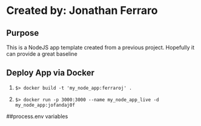 # Created by: Jonathan Ferraro

## Purpose

This is a NodeJS app template created from a previous project. Hopefully it can provide a great baseline 


## Deploy App via Docker

1. `$> docker build -t 'my_node_app:ferraroj' .`

2. `$> docker run -p 3000:3000 --name my_node_app_live -d my_node_app:jofandaj0f`


##process.env variables
